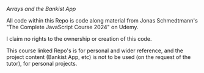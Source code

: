 *Arrays and the Bankist App*

All code within this Repo is code along material from Jonas Schmedtmann's "The Complete JavaScript Course 2024" on Udemy.

I claim no rights to the ownership or creation of this code.

This course linked Repo's is for personal and wider reference, and the project content (Bankist App, etc) is not to be used (on the request of the tutor), for personal projects.
